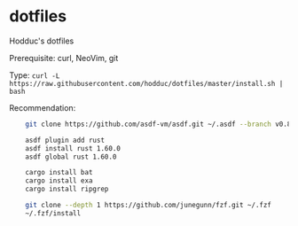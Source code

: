dotfiles
========

Hodduc's dotfiles

  Prerequisite: curl, NeoVim, git
  
  Type:
    `curl -L https://raw.githubusercontent.com/hodduc/dotfiles/master/install.sh | bash`

  Recommendation:
```sh
    git clone https://github.com/asdf-vm/asdf.git ~/.asdf --branch v0.8.0

    asdf plugin add rust
    asdf install rust 1.60.0
    asdf global rust 1.60.0

    cargo install bat
    cargo install exa
    cargo install ripgrep

    git clone --depth 1 https://github.com/junegunn/fzf.git ~/.fzf
    ~/.fzf/install
```
